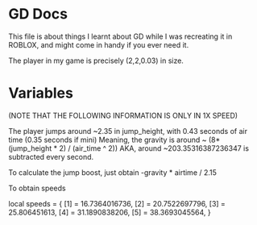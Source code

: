 # GD Docs

This file is about things I learnt about GD while I was recreating it in ROBLOX, and might come in handy if you ever need it.

The player in my game is precisely (2,2,0.03) in size.

# Variables

(NOTE THAT THE FOLLOWING INFORMATION IS ONLY IN 1X SPEED)

The player jumps around ~2.35 in jump_height, with 0.43 seconds of air time (0.35 seconds if mini)
Meaning, the gravity is around ~ (8*(jump_height * 2) / (air_time ^ 2))  AKA, around ~203.35316387236347 is subtracted every second.

To calculate the jump boost, just obtain -gravity * airtime / 2.15

To obtain speeds

local speeds = {
	[1] = 16.7364016736,
	[2] = 20.7522697796,
	[3] = 25.806451613,
	[4] = 31.1890838206,
	[5] = 38.3693045564,
}

